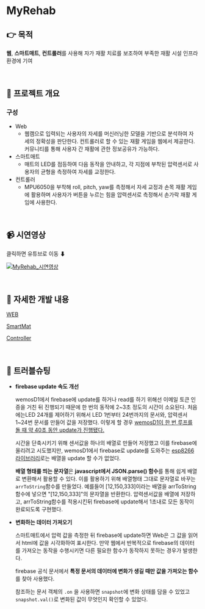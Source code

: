 # MyRehab

## 👉 목적

**웹**, **스마트매트**, **컨트롤러**를 사용해 자가 재활 치료를 보조하여 부족한 재활 시설 인프라 환경에 기여

<br>

## 🔎 프로젝트 개요

 
### 구성
+ Web
  + 웹캠으로 입력되는 사용자의 자세를 머신러닝한 모델을 기반으로 분석하여 자세의 정확성을 판단한다. 컨트롤러로 할 수 있는 재활 게임을 웹에서 제공한다. 커뮤니티를 통해 사용자 간 재활에 관한 정보공유가 가능하다.
+ 스마트매트
  + 매트의 LED를 점등하여 다음 동작을 안내하고, 각 지점에 부착된 압력센서로 사용자의 균형을 측정하여 자세를 교정한다.
+ 컨트롤러 
  + MPU6050을 부착해 roll, pitch, yaw를 측정해서 자세 교정과 손목 재활 게임에 활용하며 사용자가 버튼을 누르는 힘을 압력센서로 측정해서 손가락 재활 게임에 사용한다.

 
<br>

## 📹 시연영상

클릭하면 유튜브로 이동 ⬇

[![MyRehab_시연영상](http://img.youtube.com/vi/qF2fW21TfUo/0.jpg)](https://youtu.be/qF2fW21TfUo?t=0s) 

<br>

## 🧐 자세한 개발 내용

[WEB](./web.md)

[SmartMat](./smartmat.md)

[Controller](./controller.md)

<br>

## 🔨 트러블슈팅

+ **firebase update 속도 개선**

  wemosD1에서 firebase에 update를 하거나 read를 하기 위해선 이메일 토큰 인증을 거친 뒤 진행되기 때문에 한 번의 동작에 2~3초 정도의 시간이 소요된다. 처음에는LED 24개를 제어하기 위해서 LED 1번부터 24번까지의 문서와, 압력센서 1~24번 문서를 만들어 값을 저장했다. 이렇게 할 경우 <u>wemosD1이 한 번 루프를 돌 때 약 40초 동안 update가 진행됐다.</u>
  
  시간을 단축시키기 위해 센서값을 하나의 배열로 만들어 저장했고 이를 firebase에 올리려고 시도했지만, wemosD1에서 firebase로 update를 도와주는 <u>esp8266라이브러리</u>로는 배열을 update 할 수가 없었다.
  
  **배열 형태를 띄는 문자열**은 **javascript에서 JSON.parse() 함수**를 통해 쉽게 배열로 변환해서 활용할 수 있다. 이를 활용하기 위해 배열형태 그대로 문자열로 바꾸는 ```arrToString```함수를 만들었다. 예를들어 [12,150,333]이라는 배열을 arrToString함수에 넣으면 "[12,150,333]"의 문자열을 반환한다. 압력센서값을 배열에 저장하고, arrToString함수를 적용시킨뒤 firebase에 update해서 1초내로 모든 동작이 완료되도록 구현했다.


+ **변화하는 데이터 가져오기**
  
  스마트매트에서 압력 값을 측정한 뒤 firebase에 update하면 Web은 그 값을 읽어서 html에 값을 시각화하여 표시한다. 만약 웹에서 반복적으로 firebase의 데이터를 가져오는 동작을 수행시키면 다른 필요한 함수가 동작하지 못하는 경우가 발생한다. 
  
  firebase 공식 문서에서 **특정 문서의 데이터에 변화가 생길 때만 값을 가져오는 함수**를 찾아 사용했다. 
  
  참조하는 문서 객체의 ```.on``` 을 사용하면 ```snapshot```에 변화 상태를 담을 수 있었고 ```snapshot.val()```로 변화된 값이 무엇인지 확인할 수 있었다.

